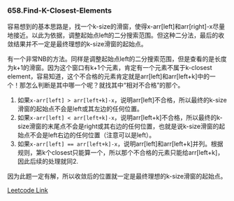 ### 658.Find-K-Closest-Elements

容易想到的基本思路是，找一个k-size的滑窗，使得x-arr[left]和arr[right]-x尽量地接近。以此为依据，调整起始点left的二分搜索范围。但这种二分法，最后的收敛结果并不一定是最终理想的k-size滑窗的起始点。

有一个非常NB的方法。同样是调整起始点left的二分搜索范围，但是查看的是长度为k+1的滑窗。因为这个窗口有k+1个元素，肯定有一个元素不属于k-closest element，容易知道，这个不合格的元素肯定就是arr[left]和arr[left+k]中的一个！那怎么判断是其中哪一个呢？就找其中“相对不合格”的那个。

1. 如果```x-arr[left] > arr[left+k]-x```，说明arr[left]不合格，所以最终的k-size滑窗的起始点不会是left或其左边的任何位置。
2. 如果```x-arr[left] < arr[left+k]-x```，说明arr[left+k]不合格，所以最终的k-size滑窗的末尾点不会是right或其右边的任何位置，也就是说k-size滑窗的起始点不会是left右边的任何位置（注意可以是left）。
3. 如果```x-arr[left] == arr[left+k]-x```，说明arr[left]和arr[left+k]并列。根据规则，第k个closest只能算一个，所以那个不合格的元素只能给arr[left+k]，因此后续的处理就同2.

因为此题一定有解，所以收敛后的位置就一定是最终理想的k-size滑窗的起始点。


[Leetcode Link](https://leetcode.com/problems/find-k-closest-elements)
